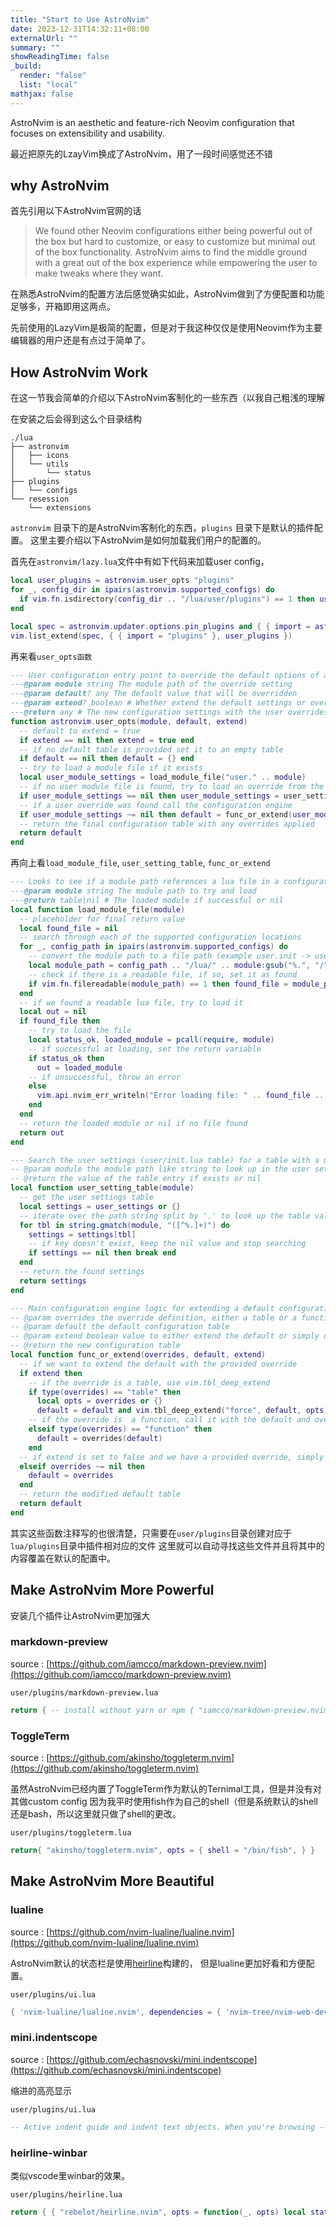```yaml
---
title: "Start to Use AstroNvim"
date: 2023-12-31T14:32:11+08:00
externalUrl: ""
summary: ""
showReadingTime: false
_build:
  render: "false"
  list: "local"
mathjax: false
---
```


AstroNvim is an aesthetic and feature-rich Neovim configuration that focuses on extensibility and usability.

最近把原先的LzayVim换成了AstroNvim，用了一段时间感觉还不错

## why AstroNvim

首先引用以下AstroNvim官网的话

> We found other Neovim configurations either being powerful out of the box but hard to customize, or easy to customize but minimal out of the box functionality. AstroNvim aims to find the middle ground with a great out of the box experience while empowering the user to make tweaks where they want.

在熟悉AstroNvim的配置方法后感觉确实如此，AstroNvim做到了方便配置和功能足够多，开箱即用这两点。

先前使用的LazyVim是极简的配置，但是对于我这种仅仅是使用Neovim作为主要编辑器的用户还是有点过于简单了。

## How AstroNvim Work

在这一节我会简单的介绍以下AstroNvim客制化的一些东西（以我自己粗浅的理解

在安装之后会得到这么个目录结构

```shell
./lua
├── astronvim
│   ├── icons
│   └── utils
│       └── status
├── plugins
│   └── configs
└── resession
    └── extensions
```

`astronvim` 目录下的是AstroNvim客制化的东西，`plugins` 目录下是默认的插件配置。 这里主要介绍以下AstroNvim是如何加载我们用户的配置的。

首先在`astronvim/lazy.lua`文件中有如下代码来加载user config，

```lua
local user_plugins = astronvim.user_opts "plugins"
for _, config_dir in ipairs(astronvim.supported_configs) do
  if vim.fn.isdirectory(config_dir .. "/lua/user/plugins") == 1 then user_plugins = { import = "user.plugins" } end
end

local spec = astronvim.updater.options.pin_plugins and { { import = astronvim.updater.snapshot.module } } or {}
vim.list_extend(spec, { { import = "plugins" }, user_plugins })
```

再来看`user_opts函数`

```lua
--- User configuration entry point to override the default options of a configuration table with a user configuration file or table in the user/init.lua user settings
---@param module string The module path of the override setting
---@param default? any The default value that will be overridden
---@param extend? boolean # Whether extend the default settings or overwrite them with the user settings entirely (default: true)
---@return any # The new configuration settings with the user overrides applied
function astronvim.user_opts(module, default, extend)
  -- default to extend = true
  if extend == nil then extend = true end
  -- if no default table is provided set it to an empty table
  if default == nil then default = {} end
  -- try to load a module file if it exists
  local user_module_settings = load_module_file("user." .. module)
  -- if no user module file is found, try to load an override from the user settings table from user/init.lua
  if user_module_settings == nil then user_module_settings = user_setting_table(module) end
  -- if a user override was found call the configuration engine
  if user_module_settings ~= nil then default = func_or_extend(user_module_settings, default, extend) end
  -- return the final configuration table with any overrides applied
  return default
end
```

再向上看`load_module_file`, `user_setting_table`, `func_or_extend`

```lua
--- Looks to see if a module path references a lua file in a configuration folder and tries to load it. If there is an error loading the file, write an error and continue
---@param module string The module path to try and load
---@return table|nil # The loaded module if successful or nil
local function load_module_file(module)
  -- placeholder for final return value
  local found_file = nil
  -- search through each of the supported configuration locations
  for _, config_path in ipairs(astronvim.supported_configs) do
    -- convert the module path to a file path (example user.init -> user/init.lua)
    local module_path = config_path .. "/lua/" .. module:gsub("%.", "/") .. ".lua"
    -- check if there is a readable file, if so, set it as found
    if vim.fn.filereadable(module_path) == 1 then found_file = module_path end
  end
  -- if we found a readable lua file, try to load it
  local out = nil
  if found_file then
    -- try to load the file
    local status_ok, loaded_module = pcall(require, module)
    -- if successful at loading, set the return variable
    if status_ok then
      out = loaded_module
    -- if unsuccessful, throw an error
    else
      vim.api.nvim_err_writeln("Error loading file: " .. found_file .. "\n\n" .. loaded_module)
    end
  end
  -- return the loaded module or nil if no file found
  return out
end
```

```lua
--- Search the user settings (user/init.lua table) for a table with a module like path string
-- @param module the module path like string to look up in the user settings table
-- @return the value of the table entry if exists or nil
local function user_setting_table(module)
  -- get the user settings table
  local settings = user_settings or {}
  -- iterate over the path string split by '.' to look up the table value
  for tbl in string.gmatch(module, "([^%.]+)") do
    settings = settings[tbl]
    -- if key doesn't exist, keep the nil value and stop searching
    if settings == nil then break end
  end
  -- return the found settings
  return settings
end
```

```lua
--- Main configuration engine logic for extending a default configuration table with either a function override or a table to merge into the default option
-- @param overrides the override definition, either a table or a function that takes a single parameter of the original table
-- @param default the default configuration table
-- @param extend boolean value to either extend the default or simply overwrite it if an override is provided
-- @return the new configuration table
local function func_or_extend(overrides, default, extend)
  -- if we want to extend the default with the provided override
  if extend then
    -- if the override is a table, use vim.tbl_deep_extend
    if type(overrides) == "table" then
      local opts = overrides or {}
      default = default and vim.tbl_deep_extend("force", default, opts) or opts
    -- if the override is  a function, call it with the default and overwrite default with the return value
    elseif type(overrides) == "function" then
      default = overrides(default)
    end
  -- if extend is set to false and we have a provided override, simply override the default
  elseif overrides ~= nil then
    default = overrides
  end
  -- return the modified default table
  return default
end
```

其实这些函数注释写的也很清楚，只需要在`user/plugins`目录创建对应于`lua/plugins`目录中插件相对应的文件 这里就可以自动寻找这些文件并且将其中的内容覆盖在默认的配置中。

## Make AstroNvim More Powerful

安装几个插件让AstroNvim更加强大

### markdown-preview

source : [https://github.com/iamcco/markdown-preview.nvim](https://github.com/iamcco/markdown-preview.nvim)

`user/plugins/markdown-preview.lua`

```lua
return { -- install without yarn or npm { "iamcco/markdown-preview.nvim", cmd = { "MarkdownPreviewToggle", "MarkdownPreview", "MarkdownPreviewStop" }, ft = { "markdown" }, build = function() vim.fn["mkdp#util#install"]() end, } }
```

### ToggleTerm

source : [https://github.com/akinsho/toggleterm.nvim](https://github.com/akinsho/toggleterm.nvim)

虽然AstroNvim已经内置了ToggleTerm作为默认的Ternimal工具，但是并没有对其做custom config 因为我平时使用fish作为自己的shell（但是系统默认的shell还是bash，所以这里就只做了shell的更改。

`user/plugins/toggleterm.lua`

```lua
return{ "akinsho/toggleterm.nvim", opts = { shell = "/bin/fish", } }
```

## Make AstroNvim More Beautiful

### lualine

source : [https://github.com/nvim-lualine/lualine.nvim](https://github.com/nvim-lualine/lualine.nvim)

AstroNvim默认的状态栏是使用[heirline](https://github.com/rebelot/heirline.nvim)构建的， 但是lualine更加好看和方便配置。

`user/plugins/ui.lua`

```lua
{ 'nvim-lualine/lualine.nvim', dependencies = { 'nvim-tree/nvim-web-devicons' }, event = "BufEnter", config = function() require('lualine').setup { options = { theme = "auto" } } end, },
```

### mini.indentscope

source : [https://github.com/echasnovski/mini.indentscope](https://github.com/echasnovski/mini.indentscope)

缩进的高亮显示

`user/plugins/ui.lua`

```lua
-- Active indent guide and indent text objects. When you're browsing -- code, this highlights the current level of indentation, and animates -- the highlighting. { "echasnovski/mini.indentscope", version = false, -- wait till new 0.7.0 release to put it back on semver event = "User AstroFile", opts = { -- symbol = "▏", symbol = "│", options = { try_as_border = true }, }, init = function() vim.api.nvim_create_autocmd("FileType", { pattern = { "help", "startify", "aerial", -- "alpha", "dashboard", "lazy", "neogitstatus", "NvimTree", "neo-tree", "Trouble", }, callback = function() vim.b.miniindentscope_disable = true end, }) end, },
```

### heirline-winbar

类似vscode里winbar的效果。

`user/plugins/heirline.lua`

```lua
return { { "rebelot/heirline.nvim", opts = function(_, opts) local status = require "astronvim.utils.status" opts.winbar = { -- create custom winbar -- store the current buffer number init = function(self) self.bufnr = vim.api.nvim_get_current_buf() end, fallthrough = false, -- pick the correct winbar based on condition -- inactive winbar { condition = function() return not status.condition.is_active() end, -- show the path to the file relative to the working directory status.component.separated_path { path_func = status.provider.filename { modify = ":.:h" } }, -- add the file name and icon status.component.file_info { file_icon = { hl = status.hl.file_icon "winbar", padding = { left = 0 } }, file_modified = false, file_read_only = false, hl = status.hl.get_attributes("winbarnc", true), surround = false, update = "BufEnter", }, }, -- active winbar { -- show the path to the file relative to the working directory status.component.separated_path { path_func = status.provider.filename { modify = ":.:h" } }, -- add the file name and icon status.component.file_info { -- add file_info to breadcrumbs file_icon = { hl = status.hl.filetype_color, padding = { left = 0 } }, file_modified = false, file_read_only = false, hl = status.hl.get_attributes("winbar", true), surround = false, update = "BufEnter", }, -- show the breadcrumbs status.component.breadcrumbs { icon = { hl = true }, hl = status.hl.get_attributes("winbar", true), prefix = true, padding = { left = 0 }, }, }, } return opts end, }, }
```
